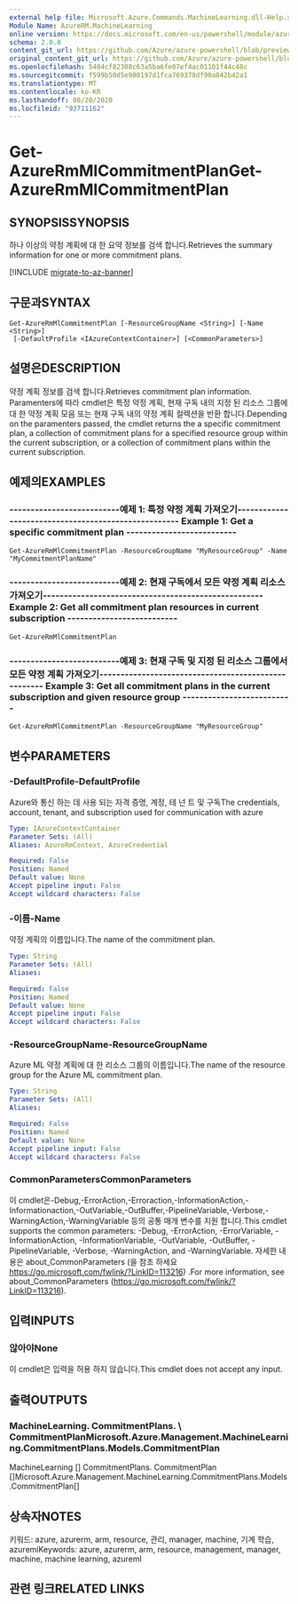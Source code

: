 ```yaml
---
external help file: Microsoft.Azure.Commands.MachineLearning.dll-Help.xml
Module Name: AzureRM.MachineLearning
online version: https://docs.microsoft.com/en-us/powershell/module/azurerm.machinelearning/get-azurermmlcommitmentplan
schema: 2.0.0
content_git_url: https://github.com/Azure/azure-powershell/blob/preview/src/ResourceManager/MachineLearning/Commands.MachineLearning/help/Get-AzureRmMlCommitmentPlan.md
original_content_git_url: https://github.com/Azure/azure-powershell/blob/preview/src/ResourceManager/MachineLearning/Commands.MachineLearning/help/Get-AzureRmMlCommitmentPlan.md
ms.openlocfilehash: 5404cf82308c63a5ba6fe07ef4ac01101f44c48c
ms.sourcegitcommit: f599b50d5e980197d1fca769378df90a842b42a1
ms.translationtype: MT
ms.contentlocale: ko-KR
ms.lasthandoff: 08/20/2020
ms.locfileid: "93711162"
---
```

# <span data-ttu-id="de2be-101">Get-AzureRmMlCommitmentPlan</span><span class="sxs-lookup"><span data-stu-id="de2be-101">Get-AzureRmMlCommitmentPlan</span></span>

## <span data-ttu-id="de2be-102">SYNOPSIS</span><span class="sxs-lookup"><span data-stu-id="de2be-102">SYNOPSIS</span></span>
<span data-ttu-id="de2be-103">하나 이상의 약정 계획에 대 한 요약 정보를 검색 합니다.</span><span class="sxs-lookup"><span data-stu-id="de2be-103">Retrieves the summary information for one or more commitment plans.</span></span>

[!INCLUDE [migrate-to-az-banner](../../includes/migrate-to-az-banner.md)]

## <span data-ttu-id="de2be-104">구문과</span><span class="sxs-lookup"><span data-stu-id="de2be-104">SYNTAX</span></span>

```
Get-AzureRmMlCommitmentPlan [-ResourceGroupName <String>] [-Name <String>]
 [-DefaultProfile <IAzureContextContainer>] [<CommonParameters>]
```

## <span data-ttu-id="de2be-105">설명은</span><span class="sxs-lookup"><span data-stu-id="de2be-105">DESCRIPTION</span></span>
<span data-ttu-id="de2be-106">약정 계획 정보를 검색 합니다.</span><span class="sxs-lookup"><span data-stu-id="de2be-106">Retrieves commitment plan information.</span></span>
<span data-ttu-id="de2be-107">Paramenters에 따라 cmdlet은 특정 약정 계획, 현재 구독 내의 지정 된 리소스 그룹에 대 한 약정 계획 모음 또는 현재 구독 내의 약정 계획 컬렉션을 반환 합니다.</span><span class="sxs-lookup"><span data-stu-id="de2be-107">Depending on the paramenters passed, the cmdlet returns the a specific commitment plan, a collection of commitment plans for a specified resource group within the current subscription, or a collection of commitment plans within the current subscription.</span></span>

## <span data-ttu-id="de2be-108">예제의</span><span class="sxs-lookup"><span data-stu-id="de2be-108">EXAMPLES</span></span>

### <span data-ttu-id="de2be-109">--------------------------예제 1: 특정 약정 계획 가져오기--------------------------</span><span class="sxs-lookup"><span data-stu-id="de2be-109">--------------------------  Example 1: Get a specific commitment plan  --------------------------</span></span>
```
Get-AzureRmMlCommitmentPlan -ResourceGroupName "MyResourceGroup" -Name "MyCommitmentPlanName"
```

### <span data-ttu-id="de2be-110">--------------------------예제 2: 현재 구독에서 모든 약정 계획 리소스 가져오기--------------------------</span><span class="sxs-lookup"><span data-stu-id="de2be-110">--------------------------  Example 2: Get all commitment plan resources in current subscription  --------------------------</span></span>
```
Get-AzureRmMlCommitmentPlan
```

### <span data-ttu-id="de2be-111">--------------------------예제 3: 현재 구독 및 지정 된 리소스 그룹에서 모든 약정 계획 가져오기--------------------------</span><span class="sxs-lookup"><span data-stu-id="de2be-111">--------------------------  Example 3: Get all commitment plans in the current subscription and given resource group  --------------------------</span></span>
```
Get-AzureRmMlCommitmentPlan -ResourceGroupName "MyResourceGroup"
```

## <span data-ttu-id="de2be-112">변수</span><span class="sxs-lookup"><span data-stu-id="de2be-112">PARAMETERS</span></span>

### <span data-ttu-id="de2be-113">-DefaultProfile</span><span class="sxs-lookup"><span data-stu-id="de2be-113">-DefaultProfile</span></span>
<span data-ttu-id="de2be-114">Azure와 통신 하는 데 사용 되는 자격 증명, 계정, 테 넌 트 및 구독</span><span class="sxs-lookup"><span data-stu-id="de2be-114">The credentials, account, tenant, and subscription used for communication with azure</span></span>

```yaml
Type: IAzureContextContainer
Parameter Sets: (All)
Aliases: AzureRmContext, AzureCredential

Required: False
Position: Named
Default value: None
Accept pipeline input: False
Accept wildcard characters: False
```

### <span data-ttu-id="de2be-115">-이름</span><span class="sxs-lookup"><span data-stu-id="de2be-115">-Name</span></span>
<span data-ttu-id="de2be-116">약정 계획의 이름입니다.</span><span class="sxs-lookup"><span data-stu-id="de2be-116">The name of the commitment plan.</span></span>

```yaml
Type: String
Parameter Sets: (All)
Aliases: 

Required: False
Position: Named
Default value: None
Accept pipeline input: False
Accept wildcard characters: False
```

### <span data-ttu-id="de2be-117">-ResourceGroupName</span><span class="sxs-lookup"><span data-stu-id="de2be-117">-ResourceGroupName</span></span>
<span data-ttu-id="de2be-118">Azure ML 약정 계획에 대 한 리소스 그룹의 이름입니다.</span><span class="sxs-lookup"><span data-stu-id="de2be-118">The name of the resource group for the Azure ML commitment plan.</span></span>

```yaml
Type: String
Parameter Sets: (All)
Aliases: 

Required: False
Position: Named
Default value: None
Accept pipeline input: False
Accept wildcard characters: False
```

### <span data-ttu-id="de2be-119">CommonParameters</span><span class="sxs-lookup"><span data-stu-id="de2be-119">CommonParameters</span></span>
<span data-ttu-id="de2be-120">이 cmdlet은-Debug,-ErrorAction,-Erroraction,-InformationAction,-Informationaction,-OutVariable,-OutBuffer,-PipelineVariable,-Verbose,-WarningAction,-WarningVariable 등의 공통 매개 변수를 지원 합니다.</span><span class="sxs-lookup"><span data-stu-id="de2be-120">This cmdlet supports the common parameters: -Debug, -ErrorAction, -ErrorVariable, -InformationAction, -InformationVariable, -OutVariable, -OutBuffer, -PipelineVariable, -Verbose, -WarningAction, and -WarningVariable.</span></span> <span data-ttu-id="de2be-121">자세한 내용은 about_CommonParameters (을 참조 하세요 https://go.microsoft.com/fwlink/?LinkID=113216) .</span><span class="sxs-lookup"><span data-stu-id="de2be-121">For more information, see about_CommonParameters (https://go.microsoft.com/fwlink/?LinkID=113216).</span></span>

## <span data-ttu-id="de2be-122">입력</span><span class="sxs-lookup"><span data-stu-id="de2be-122">INPUTS</span></span>

### <span data-ttu-id="de2be-123">않아야</span><span class="sxs-lookup"><span data-stu-id="de2be-123">None</span></span>
<span data-ttu-id="de2be-124">이 cmdlet은 입력을 허용 하지 않습니다.</span><span class="sxs-lookup"><span data-stu-id="de2be-124">This cmdlet does not accept any input.</span></span>

## <span data-ttu-id="de2be-125">출력</span><span class="sxs-lookup"><span data-stu-id="de2be-125">OUTPUTS</span></span>

### <span data-ttu-id="de2be-126">MachineLearning. CommitmentPlans. \ CommitmentPlan</span><span class="sxs-lookup"><span data-stu-id="de2be-126">Microsoft.Azure.Management.MachineLearning.CommitmentPlans.Models.CommitmentPlan</span></span>
<span data-ttu-id="de2be-127">MachineLearning [] CommitmentPlans. CommitmentPlan []</span><span class="sxs-lookup"><span data-stu-id="de2be-127">Microsoft.Azure.Management.MachineLearning.CommitmentPlans.Models.CommitmentPlan[]</span></span>

## <span data-ttu-id="de2be-128">상속자</span><span class="sxs-lookup"><span data-stu-id="de2be-128">NOTES</span></span>
<span data-ttu-id="de2be-129">키워드: azure, azurerm, arm, resource, 관리, manager, machine, 기계 학습, azureml</span><span class="sxs-lookup"><span data-stu-id="de2be-129">Keywords: azure, azurerm, arm, resource, management, manager, machine, machine learning, azureml</span></span>

## <span data-ttu-id="de2be-130">관련 링크</span><span class="sxs-lookup"><span data-stu-id="de2be-130">RELATED LINKS</span></span>

